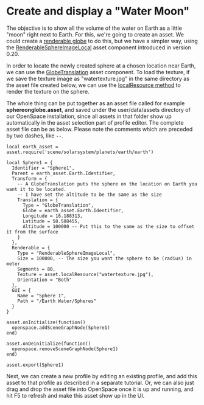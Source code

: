 # Create and display a "Water Moon"
The objective is to show all the volume of the water on Earth as a little "moon" right next to Earth. 
For this, we're going to create an asset. 
We could create a [renderable globe](/content/globebrowsing/creation/creating-a-renderableglobe) to do this, 
but we have a simpler way, using the [RenderableSphereImageLocal](/generated/asset-components/RenderableSphereImageLocal) asset component 
introduced in version 0.20.

In order to locate the newly created sphere at a chosen location near Earth, we can use the [GlobeTranslation](/generated/asset-components/GlobeTranslation) 
asset component. To load the texture, if we save the texture image as "watertexture.jpg" in the same directory as the asset file created below, 
we can use the [localResource method](/creating-data-assets/asset-creation/resources) to render the texture on the sphere.

The whole thing can be put together as an asset file called for example **sphereonglobe.asset**, and saved under the user/data/assets directory of our OpenSpace installation, since all assets in that folder show up 
automatically in the asset selection part of profile editor. The complete asset file can be as below. Please note the comments which are preceded by two dashes, like `--`.
```
local earth_asset = asset.require('scene/solarsystem/planets/earth/earth')

local Sphere1 = {
  Identifier = "Sphere1",
  Parent = earth_asset.Earth.Identifier,
  Transform = {
    -- A GlobeTranslation puts the sphere on the location on Earth you want it to be located.
    -- I have set the altitude to be the same as the size
    Translation = {
      Type = "GlobeTranslation",
      Globe = earth_asset.Earth.Identifier,
      Longitude = 16.188313,
      Latitude = 58.588455,
      Altitude = 100000 -- Put this to the same as the size to offset it from the surface
    }
  },
  Renderable = {
    Type = "RenderableSphereImageLocal",
    Size = 100000, -- The size you want the sphere to be (radius) in meter
    Segments = 80,
    Texture = asset.localResource("watertexture.jpg"),
    Orientation = "Both"
  },
  GUI = {
    Name = "Sphere 1",
    Path = "/Earth Water/Spheres"
  }
}

asset.onInitialize(function()
  openspace.addSceneGraphNode(Sphere1)
end)

asset.onDeinitialize(function()
  openspace.removeSceneGraphNode(Sphere1)
end)

asset.export(Sphere1)

```
Next, we can create a new profile by editing an existing profile, and add this asset to that profile as described in a separate tutorial. 
Or, we can also just drag and drop the asset file into OpenSpace once it is up and running, and hit F5 to refresh and make this asset show up in the UI.
